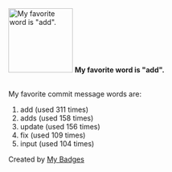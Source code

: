 <img src="https://my-badges.github.io/my-badges/favorite-word.png" alt="My favorite word is &quot;add&quot;." title="My favorite word is &quot;add&quot;." width="128">
<strong>My favorite word is &quot;add&quot;.</strong>
<br><br>

My favorite commit message words are:

1. add (used 311 times)
2. adds (used 158 times)
3. update (used 156 times)
4. fix (used 109 times)
5. input (used 104 times)


Created by <a href="https://github.com/my-badges/my-badges">My Badges</a>